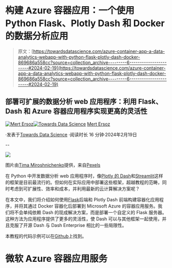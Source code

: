 # 构建 Azure 容器应用：一个使用 Python Flask、Plotly Dash 和 Docker 的数据分析应用

> 原文：[https://towardsdatascience.com/azure-container-app-a-data-analytics-webapp-with-python-flask-plotly-dash-docker-869686a558cc?source=collection_archive---------6-----------------------#2024-02-19](https://towardsdatascience.com/azure-container-app-a-data-analytics-webapp-with-python-flask-plotly-dash-docker-869686a558cc?source=collection_archive---------6-----------------------#2024-02-19)

## 部署可扩展的数据分析 web 应用程序：利用 Flask、Dash 和 Azure 容器应用程序实现更高的灵活性

[](https://medium.com/@numersoz?source=post_page---byline--869686a558cc--------------------------------)[![Mert Ersoz](../Images/c715158e420ce7c5a3904178db90a8b7.png)](https://medium.com/@numersoz?source=post_page---byline--869686a558cc--------------------------------)[](https://towardsdatascience.com/?source=post_page---byline--869686a558cc--------------------------------)[![Towards Data Science](../Images/a6ff2676ffcc0c7aad8aaf1d79379785.png)](https://towardsdatascience.com/?source=post_page---byline--869686a558cc--------------------------------) [Mert Ersoz](https://medium.com/@numersoz?source=post_page---byline--869686a558cc--------------------------------)

·发表于[Towards Data Science](https://towardsdatascience.com/?source=post_page---byline--869686a558cc--------------------------------) ·阅读时长 16 分钟·2024年2月19日

--

![](../Images/3d39011d2f3d9bfef0078a34a5fef0ab.png)

图片由[Tima Miroshnichenko](https://www.pexels.com/@tima-miroshnichenko/)提供，来自[Pexels](https://www.pexels.com/photo/a-man-in-white-long-sleeves-looking-at-the-screen-7567522/)

在 Python 中开发数据分析 web 应用程序时，像[Plotly 的 Dash](https://plotly.com/)和[Streamlit](https://streamlit.io/)这样的框架是目前最流行的。但如何在实际应用中部署这些框架，超越教程的范畴，同时考虑到可扩展性、效率和成本，并利用最新的云计算解决方案呢？

在本文中，我们将介绍如何使用[Flask](https://flask.palletsprojects.com/)后端和 Plotly Dash 前端构建容器化应用程序，并将其通过 Docker 容器化后部署到 Microsoft Azure 的容器应用服务。我们将不会单纯依赖 Dash 的现成解决方案，而是部署一个自定义的 Flask 服务器。这种方法为应用程序提供了更多的灵活性，使 Dash 可以与其他框架一起使用，并且克服了开源 Dash 与 Dash Enterprise 相比的一些局限性。

本教程的代码示例可以在[Github](https://github.com/numersoz/azure_data_analytics_webapp)上找到。

# 微软 Azure 容器应用服务
